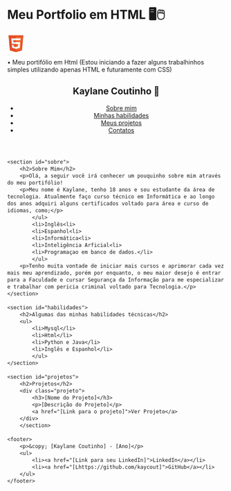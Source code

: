 # Meu Portfolio em HTML 🖥🖱
<img align="center" alt="kaycout-HTML" eight="30" width="40" src="https://raw.githubusercontent.com/devicons/devicon/master/icons/html5/html5-original.svg">

• Meu portifólio em Html (Estou iniciando a fazer alguns trabalhinhos simples utilizando apenas HTML e futuramente com CSS)

<!DOCTYPE html>
<html>
<head>
    <link rel="stylesheet" href="style.css">
</head>
<body>
    <header>
        <h2>Kaylane Coutinho 🌙 </h2>
        <nav>
            <ul>
                <li><a href="#sobre">Sobre mim</a></li>
                <li><a href="#habilidades"> Minhas habilidades</a></li>
                <li><a href="#projetos">Meus projetos</a></li>
                <li><a href="#contato">Contatos</a></li>
            </ul>
        </nav>
    </header>

    <section id="sobre">
        <h2>Sobre Mim</h2>
        <p>Olá, a seguir você irá conhecer um pouquinho sobre mim através do meu portifólio!
		<p>Meu nome é Kaylane, tenho 18 anos e sou estudante da área de tecnologia. Atualmente faço curso técnico em Informática e ao longo dos anos adquiri alguns certificados voltado para área e curso de idiomas, como;</p>
			</ul>
			<li>Inglês<li>
			<li>Espanhol<li>
			<li>Informática<li>
			<li>Inteligência Arficial<li>
			<li>Programaçao em banco de dados.</li>
			</ul>
		<p>Tenho muita vontade de iniciar mais cursos e aprimorar cada vez mais meu aprendizado, porém por enquanto, o meu maior desejo é entrar para a Faculdade e cursar Segurança da Informação para me especializar e trabalhar com pericia criminal voltado para Tecnologia.</p>
    </section>

    <section id="habilidades">
        <h2>Algumas das minhas habilidades técnicas</h2>
        <ul>
            <li>Mysql</li>
            <li>Html</li>
            <li>Python e Java</li>
			<li>Inglês e Espanhol</li>
            </ul>
    </section>

    <section id="projetos">
        <h2>Projetos</h2>
        <div class="projeto">
            <h3>[Nome do Projeto]</h3>
            <p>[Descrição do Projeto]</p>
            <a href="[Link para o projeto]">Ver Projeto</a>
        </div>
        </section>

    <footer>
        <p>&copy; [Kaylane Coutinho] - [Ano]</p>
        <ul>
            <li><a href="[Link para seu LinkedIn]">LinkedIn</a></li>
            <li><a href="[Lhttps://github.com/kaycout]">GitHub</a></li>
        </ul>
    </footer>
</body>
</html>

